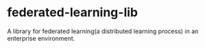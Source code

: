 # federated-learning-lib
A library for federated learning(a distributed learning process) in an enterprise environment.
